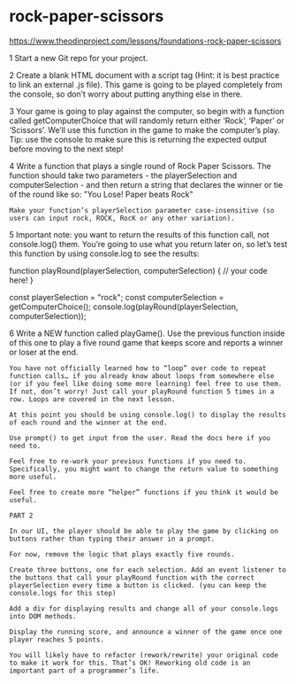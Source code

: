 # rock-paper-scissors
https://www.theodinproject.com/lessons/foundations-rock-paper-scissors

1 Start a new Git repo for your project.

2 Create a blank HTML document with a script tag (Hint: it is best practice to link an external .js file). This game is going to be played completely from the console, so don’t worry about putting anything else in there.

3 Your game is going to play against the computer, so begin with a function called getComputerChoice that will randomly return either ‘Rock’, ‘Paper’ or ‘Scissors’. We’ll use this function in the game to make the computer’s play. Tip: use the console to make sure this is returning the expected output before moving to the next step!

4 Write a function that plays a single round of Rock Paper Scissors. The function should take two parameters - the playerSelection and computerSelection - and then return a string that declares the winner or tie of the round like so: "You Lose! Paper beats Rock"

    Make your function’s playerSelection parameter case-insensitive (so users can input rock, ROCK, RocK or any other variation).

5 Important note: you want to return the results of this function call, not console.log() them. You’re going to use what you return later on, so let’s test this function by using console.log to see the results:


function playRound(playerSelection, computerSelection) {
  // your code here!
}

const playerSelection = "rock";
const computerSelection = getComputerChoice();
console.log(playRound(playerSelection, computerSelection));


6 Write a NEW function called playGame(). Use the previous function inside of this one to play a five round game that keeps score and reports a winner or loser at the end.

    You have not officially learned how to “loop” over code to repeat function calls… if you already know about loops from somewhere else (or if you feel like doing some more learning) feel free to use them. If not, don’t worry! Just call your playRound function 5 times in a row. Loops are covered in the next lesson.
    
    At this point you should be using console.log() to display the results of each round and the winner at the end.
    
    Use prompt() to get input from the user. Read the docs here if you need to.
    
    Feel free to re-work your previous functions if you need to. Specifically, you might want to change the return value to something more useful.
    
    Feel free to create more “helper” functions if you think it would be useful.

    PART 2

    In our UI, the player should be able to play the game by clicking on buttons rather than typing their answer in a prompt.
    
    For now, remove the logic that plays exactly five rounds.
    
    Create three buttons, one for each selection. Add an event listener to the buttons that call your playRound function with the correct playerSelection every time a button is clicked. (you can keep the console.logs for this step)
    
    Add a div for displaying results and change all of your console.logs into DOM methods.
    
    Display the running score, and announce a winner of the game once one player reaches 5 points.
    
    You will likely have to refactor (rework/rewrite) your original code to make it work for this. That’s OK! Reworking old code is an important part of a programmer’s life.